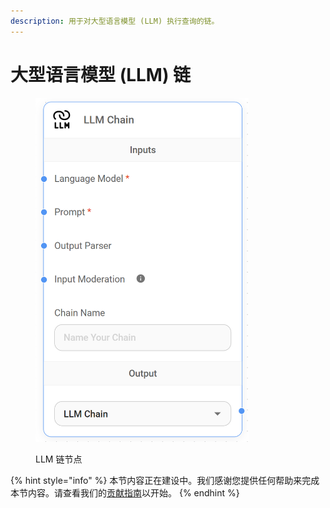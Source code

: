 ```yaml
---
description: 用于对大型语言模型 (LLM) 执行查询的链。
---
```


# 大型语言模型 (LLM) 链

<figure><img src="../../../.gitbook/assets/image (31).png" alt="" width="341"><figcaption><p>LLM 链节点</p></figcaption></figure>

{% hint style="info" %}
本节内容正在建设中。我们感谢您提供任何帮助来完成本节内容。请查看我们的[贡献指南](../../../contributing/)以开始。
{% endhint %}
